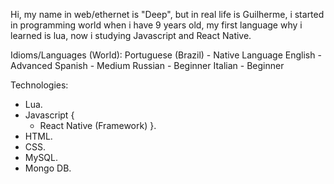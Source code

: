 Hi, my name in web/ethernet is "Deep", but in real life is Guilherme, i started in programming world when i have 9 years old, my first language why i learned is lua, now i studying Javascript and React Native.

Idioms/Languages (World):
Portuguese (Brazil) - Native Language
English - Advanced
Spanish - Medium
Russian - Beginner
Italian - Beginner

Technologies:
- Lua.
- Javascript {
  - React Native (Framework)
}.
- HTML.
- CSS.
- MySQL.
- Mongo DB.
